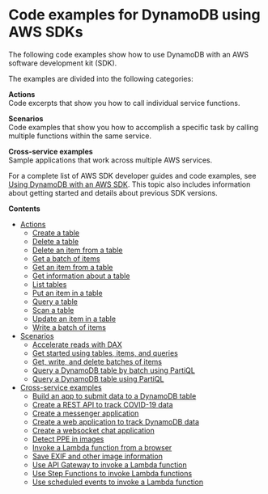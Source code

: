 # Code examples for DynamoDB using AWS SDKs<a name="service_code_examples"></a>

The following code examples show how to use DynamoDB with an AWS software development kit \(SDK\)\. 

The examples are divided into the following categories:

**Actions**  
Code excerpts that show you how to call individual service functions\.

**Scenarios**  
Code examples that show you how to accomplish a specific task by calling multiple functions within the same service\.

**Cross\-service examples**  
Sample applications that work across multiple AWS services\.

For a complete list of AWS SDK developer guides and code examples, see [Using DynamoDB with an AWS SDK](sdk-general-information-section.md)\. This topic also includes information about getting started and details about previous SDK versions\.

**Contents**
+ [Actions](service_code_examples_actions.md)
  + [Create a table](example_dynamodb_CreateTable_section.md)
  + [Delete a table](example_dynamodb_DeleteTable_section.md)
  + [Delete an item from a table](example_dynamodb_DeleteItem_section.md)
  + [Get a batch of items](example_dynamodb_BatchGetItem_section.md)
  + [Get an item from a table](example_dynamodb_GetItem_section.md)
  + [Get information about a table](example_dynamodb_DescribeTable_section.md)
  + [List tables](example_dynamodb_ListTables_section.md)
  + [Put an item in a table](example_dynamodb_PutItem_section.md)
  + [Query a table](example_dynamodb_Query_section.md)
  + [Scan a table](example_dynamodb_Scan_section.md)
  + [Update an item in a table](example_dynamodb_UpdateItem_section.md)
  + [Write a batch of items](example_dynamodb_BatchWriteItem_section.md)
+ [Scenarios](service_code_examples_scenarios.md)
  + [Accelerate reads with DAX](example_dynamodb_Usage_DaxDemo_section.md)
  + [Get started using tables, items, and queries](example_dynamodb_Scenario_GettingStartedMovies_section.md)
  + [Get, write, and delete batches of items](example_dynamodb_Usage_BatchGetWriteDelete_section.md)
  + [Query a DynamoDB table by batch using PartiQL](example_dynamodb_BatchExecuteStatement_section.md)
  + [Query a DynamoDB table using PartiQL](example_dynamodb_ExecuteStatement_section.md)
+ [Cross\-service examples](service_code_examples_cross-service_examples.md)
  + [Build an app to submit data to a DynamoDB table](example_cross_SubmitDataApp_section.md)
  + [Create a REST API to track COVID\-19 data](example_cross_ApiGatewayDataTracker_section.md)
  + [Create a messenger application](example_cross_StepFunctionsMessenger_section.md)
  + [Create a web application to track DynamoDB data](example_cross_DynamoDBDataTracker_section.md)
  + [Create a websocket chat application](example_cross_ApiGatewayWebsocketChat_section.md)
  + [Detect PPE in images](example_cross_RekognitionPhotoAnalyzerPPE_section.md)
  + [Invoke a Lambda function from a browser](example_cross_LambdaForBrowser_section.md)
  + [Save EXIF and other image information](example_cross_DetectLabels_section.md)
  + [Use API Gateway to invoke a Lambda function](example_cross_LambdaAPIGateway_section.md)
  + [Use Step Functions to invoke Lambda functions](example_cross_ServerlessWorkflows_section.md)
  + [Use scheduled events to invoke a Lambda function](example_cross_LambdaScheduledEvents_section.md)